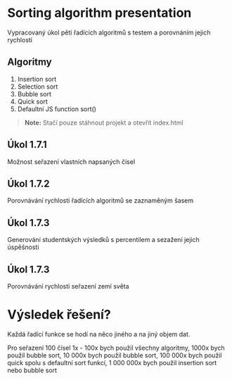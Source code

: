 # Sorting algorithm presentation

Vypracovaný úkol pěti řadících algoritmů s testem a porovnáním jejich rychlostí

## Algoritmy

1. Insertion sort
2. Selection sort
3. Bubble sort
4. Quick sort
5. Defaultní JS function sort()

> **Note:** Stačí pouze stáhnout projekt a otevřít index.html

## Úkol 1.7.1

Možnost seřazení vlastních napsaných čísel

## Úkol 1.7.2

Porovnávání rychlosti řadících algoritmů se zaznaměným šasem

## Úkol 1.7.3

Generování studentských výsledků s percentilem a sezažení jejich úspěšnosti

## Úkol 1.7.3

Porovnávání rychlosti seřazení zemí světa

# Výsledek řešení?

Každá řadící funkce se hodí na něco jiného a na jiný objem dat.

Pro seřazení 100 čísel
1x - 100x bych použil všechny algoritmy,
1000x bych použil bubble sort,
10 000x bych použil bubble sort,
100 000x bych použil quick spolu s defaultní sort funkcí,
1 000 000x bych použil insertion sort nebo bubble sort
